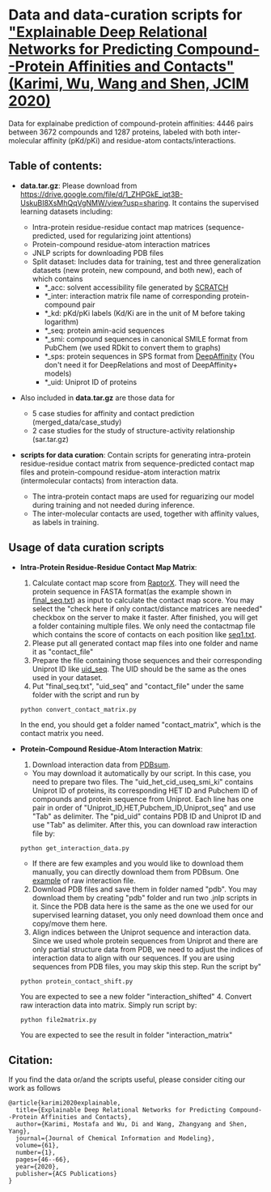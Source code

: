 # Data and data-curation scripts for ["Explainable Deep Relational Networks for Predicting Compound--Protein Affinities and Contacts" (Karimi, Wu, Wang and Shen, JCIM 2020)](https://pubs.acs.org/doi/abs/10.1021/acs.jcim.0c00866)

Data for explainabe prediction of compound-protein affinities: 4446 pairs between 3672 compounds and 1287 proteins, labeled with both inter-molecular affinity (pKd/pKi) and residue-atom contacts/interactions.  

## Table of contents:
* **data.tar.gz**: Please download from https://drive.google.com/file/d/1_ZHPGkE_iqt3B-UskuBI8XsMhQqVgNMW/view?usp=sharing. It contains the supervised learning datasets including:
  * Intra-protein residue-residue contact map matrices (sequence-predicted, used for regularizing joint attentions)
  * Protein-compound residue-atom interaction matrices
  * JNLP scripts for downloading PDB files
  * Split dataset: Includes data for training, test and three generalization datasets (new protein, new compound, and both new), each of which contains 
    * *_acc: solvent accessibility file generated by [SCRATCH](http://scratch.proteomics.ics.uci.edu/)
    * *_inter: interaction matrix file name of corresponding protein-compound pair
    * *_kd: pKd/pKi labels (Kd/Ki are in the unit of M before taking logarithm) 
    * *_seq: protein amin-acid sequences
    * *_smi: compound sequences in canonical SMILE format from PubChem (we used RDkit to convert them to graphs)
    * *_sps: protein sequences in SPS format from [DeepAffinity](https://github.com/Shen-Lab/DeepAffinity) (You don't need it for DeepRelations and most of DeepAffinity+ models)
    * *_uid: Uniprot ID of proteins 
    
* Also included in **data.tar.gz** are those data for 
   * 5 case studies for affinity and contact prediction (merged_data/case_study)
   * 2 case studies for the study of structure-activity relationship (sar.tar.gz)
    
* **scripts for data curation**: Contain scripts for generating intra-protein residue-residue contact matrix from sequence-predicted contact map files and protein-compound residue-atom interaction matrix (intermolecular contacts) from interaction data.  
   * The intra-protein contact maps are used for reguarizing our model during training and not needed during inference.  
   * The inter-molecular contacts are used, together with affinity values, as labels in training.  

## Usage of data curation scripts
* **Intra-Protein Residue-Residue Contact Map Matrix**:
  1. Calculate contact map score from [RaptorX](http://raptorx.uchicago.edu/ContactMap/). They will need the protein sequence in FASTA format(as the example shown in [final_seq.txt](./final_seq.txt)) as input to calculate the contact map score. You may select the "check here if only contact/distance matrices are needed" checkbox on the server to make it faster. After finished, you will get a folder containing multiple files. We only need the contactmap file which contains the score of contacts on each position like [seq1.txt](./seq1.txt).
  2. Please put all generated contact map files into one folder and name it as "contact_file"
  3. Prepare the file containing those sequences and their corresponding Uniprot ID like [uid_seq](./uid_seq). The UID should be the same as the ones used in your dataset.
  4. Put "final_seq.txt", "uid_seq" and "contact_file" under the same folder with the script and run by
  ```
  python convert_contact_matrix.py
  ```
  In the end, you should get a folder named "contact_matrix", which is the contact matrix you need.  

* **Protein-Compound Residue-Atom Interaction Matrix**:
  1. Download interaction data from [PDBsum](http://www.ebi.ac.uk/thornton-srv/databases/cgi-bin/pdbsum/GetPage.pl?pdbcode=index.html). 
   * You may download it automatically by our script. In this case, you need to prepare two files. The "uid_het_cid_useq_smi_ki" contains Uniprot ID of proteins, its corresponding HET ID and Pubchem ID of compounds and protein sequence from Uniprot. Each line has one pair in order of "Uniprot_ID,HET,Pubchem_ID,Uniprot_seq" and use "Tab" as delimiter. The "pid_uid" contains PDB ID and Uniprot ID and use "Tab" as delimiter. After this, you can download raw interaction file by:
    ```
    python get_interaction_data.py
    ```
   * If there are few examples and you would like to download them manually, you can directly download them from PDBsum. One [example](http://www.ebi.ac.uk/thornton-srv/databases/cgi-bin/pdbsum/GetLigInt.pl?pdb=1kfv&ligtype=01&ligno=01) of raw interaction file.
  2. Download PDB files and save them in folder named "pdb". You may download them by creating "pdb" folder and run two .jnlp scripts in it. Since the PDB data here is the same as the one we used for our supervised learning dataset, you only need download them once and copy/move them here.
  3. Align indices between the Uniprot sequence and interaction data. Since we used whole protein sequences from Uniprot and there are only partial structure data from PDB, we need to adjust the indices of interaction data to align with our sequences. If you are using sequences from PDB files, you may skip this step. Run the script by"
   ```
   python protein_contact_shift.py
   ```
  You are expected to see a new folder "interaction_shifted"
  4. Convert raw interaction data into matrix. Simply run script by:
   ```
   python file2matrix.py
   ```
  You are expected to see the result in folder "interaction_matrix"
  
  
## Citation:
If you find the data or/and the scripts useful, please consider citing our work as follows 

```
@article{karimi2020explainable,
  title={Explainable Deep Relational Networks for Predicting Compound--Protein Affinities and Contacts},
  author={Karimi, Mostafa and Wu, Di and Wang, Zhangyang and Shen, Yang},
  journal={Journal of Chemical Information and Modeling},
  volume={61},
  number={1},
  pages={46--66},
  year={2020},
  publisher={ACS Publications}
}
```

